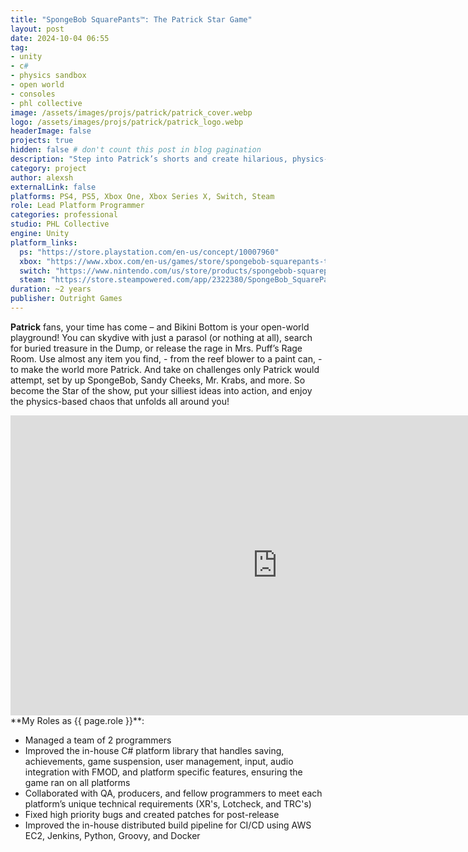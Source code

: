 ```yaml
---
title: "SpongeBob SquarePants™: The Patrick Star Game"
layout: post
date: 2024-10-04 06:55
tag: 
- unity
- c#
- physics sandbox
- open world
- consoles
- phl collective
image: /assets/images/projs/patrick/patrick_cover.webp
logo: /assets/images/projs/patrick/patrick_logo.webp
headerImage: false
projects: true
hidden: false # don't count this post in blog pagination
description: "Step into Patrick’s shorts and create hilarious, physics-based mayhem, as you make the open world of Bikini Bottom your playground!"
category: project
author: alexsh
externalLink: false
platforms: PS4, PS5, Xbox One, Xbox Series X, Switch, Steam
role: Lead Platform Programmer
categories: professional
studio: PHL Collective
engine: Unity
platform_links:
  ps: "https://store.playstation.com/en-us/concept/10007960"
  xbox: "https://www.xbox.com/en-us/games/store/spongebob-squarepants-the-patrick-star-game/9nmf3kxt4p4g"
  switch: "https://www.nintendo.com/us/store/products/spongebob-squarepants-the-patrick-star-game-switch/"
  steam: "https://store.steampowered.com/app/2322380/SpongeBob_SquarePants_The_Patrick_Star_Game/"
duration: ~2 years
publisher: Outright Games
---
```

**Patrick** fans, your time has come – and Bikini Bottom is your open-world playground! You can skydive with just a parasol (or nothing at all), search for buried treasure in the Dump, or release the rage in Mrs. Puff’s Rage Room. Use almost any item you find, - from the reef blower to a paint can, - to make the world more Patrick. And take on challenges only Patrick would attempt, set by up SpongeBob, Sandy Cheeks, Mr. Krabs, and more. So become the Star of the show, put your silliest ideas into action, and enjoy the physics-based chaos that unfolds all around you!

<iframe width="854" height="480" src="https://www.youtube.com/embed/5IMfRxbkIxM" title="SpongeBob Squarepants ™: The Patrick Star Game – Announcement Trailer – Nintendo Switch" frameborder="0" allow="accelerometer; autoplay; clipboard-write; encrypted-media; gyroscope; picture-in-picture; web-share" referrerpolicy="strict-origin-when-cross-origin" allowfullscreen></iframe>


<section id="my-roles"></section>
**My Roles as {{ page.role }}**:

- Managed a team of 2 programmers
- Improved the in-house C# platform library that handles saving, achievements, game suspension, user management, input, audio integration with FMOD, and platform specific features, ensuring the game ran on all platforms
- Collaborated with QA, producers, and fellow programmers to meet each platform’s unique technical requirements (XR's, Lotcheck, and TRC's)
- Fixed high priority bugs and created patches for post-release
- Improved the in-house distributed build pipeline for CI/CD using AWS EC2, Jenkins, Python, Groovy, and Docker